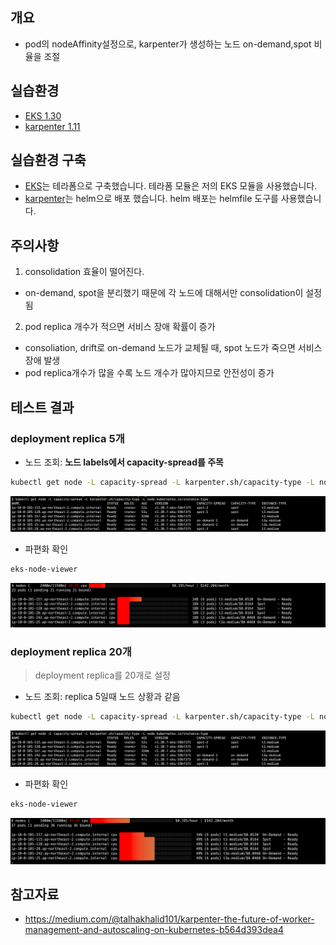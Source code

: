 ## 개요
* pod의 nodeAffinity설정으로, karpenter가 생성하는 노드 on-demand,spot 비율을 조절

## 실습환경
* [EKS 1.30](./terraform/)
* [karpenter 1.11](./helmfile.yaml)

## 실습환경 구축
* [EKS](./terraform/)는 테라폼으로 구축했습니다. 테라폼 모듈은 저의 EKS 모듈을 사용했습니다.
* [karpenter](./helmfile.md)는 helm으로 배포 했습니다. helm 배포는 helmfile 도구를 사용했습니다.

## 주의사항
1. consolidation 효율이 떨어진다.
* on-demand, spot을 분리했기 때문에 각 노드에 대해서만 consolidation이 설정됨
2. pod replica 개수가 적으면 서비스 장애 확률이 증가
* consoliation, drift로 on-demand 노드가 교체될 때, spot 노드가 죽으면 서비스 장애 발생
* pod replica개수가 많을 수록 노드 개수가 많아지므로 안전성이 증가

## 테스트 결과

### deployment replica 5개

* 노드 조회: **노드 labels에서 capacity-spread를 주목**

```sh
kubectl get node -L capacity-spread -L karpenter.sh/capacity-type -L node.kubernetes.io/instance-type
```

![](./imgs/replica_5_get_node.png)

* 파편화 확인

```sh
eks-node-viewer
```

![](./imgs/replica_5_eks_node_viewer.png)

### deployment replica 20개

> deployment replica를 20개로 설정

* 노드 조회: replica 5일때 노드 상황과 같음

```sh
kubectl get node -L capacity-spread -L karpenter.sh/capacity-type -L node.kubernetes.io/instance-type
```

![](./imgs/replica_5_get_node.png)

* 파편화 확인

```sh
eks-node-viewer
```

![](./imgs/replica_20_eks_node_viewer.png)

## 참고자료
* https://medium.com/@talhakhalid101/karpenter-the-future-of-worker-management-and-autoscaling-on-kubernetes-b564d393dea4
